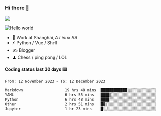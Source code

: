 ### Hi there 👋
![](https://komarev.com/ghpvc/?username=Xuhandsome)


<img src="https://github-readme-stats.vercel.app/api?username=XuHandsome&show_icons=true&theme=merko" alt="Hello world">

<br/>

- 🍻  Work at Shanghai, _A Linux SA_
- ⚡  Python / Vue / Shell
- ✍️  Blogger
- ♟  Chess / ping pong / LOL

#### Coding status last 30 days ⌨️

<!--START_SECTION:waka-->

```txt
From: 12 November 2023 - To: 12 December 2023

Markdown                   19 hrs 48 mins  ████████████░░░░░░░░░░░░░   47.91 %
YAML                       6 hrs 55 mins   ████▒░░░░░░░░░░░░░░░░░░░░   16.74 %
Python                     6 hrs 48 mins   ████░░░░░░░░░░░░░░░░░░░░░   16.47 %
Other                      2 hrs 51 mins   █▓░░░░░░░░░░░░░░░░░░░░░░░   06.90 %
Jupyter                    1 hr 23 mins    █░░░░░░░░░░░░░░░░░░░░░░░░   03.37 %
```

<!--END_SECTION:waka-->

